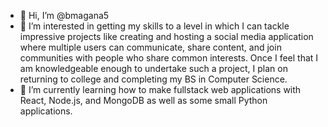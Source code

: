 - 👋 Hi, I’m @bmagana5
- 👀 I’m interested in getting my skills to a level in which I can tackle impressive projects like creating and hosting a social media application where multiple users 
      can communicate, share content, and join communities with people who share common interests. 
      Once I feel that I am knowledgeable enough to undertake such a project, I plan on returning to college and completing my BS in Computer Science.
- 🌱 I’m currently learning how to make fullstack web applications with React, Node.js, and MongoDB as well as some small Python applications.

<!---
bmagana5/bmagana5 is a ✨ special ✨ repository because its `README.md` (this file) appears on your GitHub profile.
You can click the Preview link to take a look at your changes.
--->
